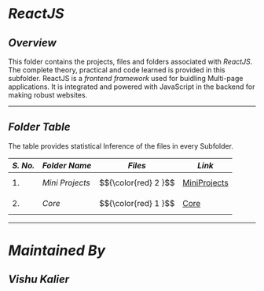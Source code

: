 # ***ReactJS***

## ***Overview***

This folder contains the projects, files and folders associated with *ReactJS*. The complete theory, practical and code learned is provided in this subfolder. ReactJS is a *frontend framework* used for buidling Multi-page applications. It is integrated and powered with JavaScript in the backend for making robust websites.

------

## ***Folder Table***

The table provides statistical Inference of the files in every Subfolder.

| ***S. No.*** | ***Folder Name*** | ***Files*** | ***Link***
|-|-|-|-|
| 1. | *Mini Projects* | $${\color{red} 2 }$$ | [MiniProjects](https://github.com/VishuKalier2003/Web-Development/tree/main/ReactJS/Mini%20Projects)  |
| 2. | *Core* | $${\color{red} 1 }$$ | [Core](https://github.com/VishuKalier2003/Web-Development/tree/main/ReactJS/Core) |

------


# ***Maintained By***
## ***Vishu Kalier***

